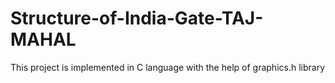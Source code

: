 # Structure-of-India-Gate-TAJ-MAHAL
This project is implemented in C language with the help of graphics.h library
